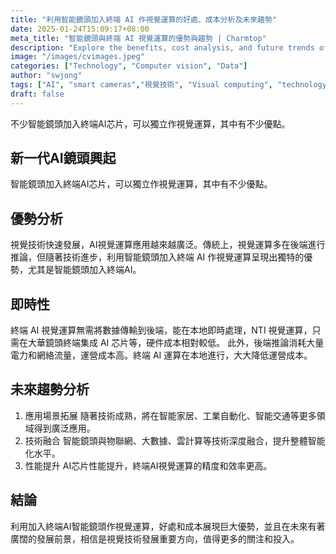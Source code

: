 ```yaml
---
title: "利用智能鏡頭加入終端 AI 作視覺運算的好處、成本分析及未來趨勢"
date: 2025-01-24T15:09:17+08:00
meta_title: "智能鏡頭與終端 AI 視覺運算的優勢與趨勢 | Charmtop"
description: "Explore the benefits, cost analysis, and future trends of integrating AI with smart cameras for visual computing."
image: "/images/cvimages.jpeg"
categories: ["Technology", "Computer vision", "Data"]
author: "swjong"
tags: ["AI", "smart cameras","視覺技術", "Visual computing", "technology trends", "privacy", "cost analysis"]
draft: false
---
```


不少智能鏡頭加入終端AI芯片，可以獨立作視覺運算，其中有不少優點。


## 新一代AI鏡頭興起

智能鏡頭加入終端AI芯片，可以獨立作視覺運算，其中有不少優點。

## 優勢分析
視覺技術快速發展，AI視覺運算應用越來越廣泛。傳統上，視覺運算多在後端進行推論，但隨著技術進步，利用智能鏡頭加入終端 AI 作視覺運算呈現出獨特的優勢，尤其是智能鏡頭加入終端AI。
## 即時性
終端 AI 視覺運算無需將數據傳輸到後端，能在本地即時處理，NTI 視覺運算，只需在大華鏡頭終端集成 AI 芯片等，硬件成本相對較低。
此外，後端推論消耗大量電力和網絡流量，運營成本高。終端 AI 運算在本地進行，大大降低運營成本。
## 未來趨勢分析
1.  應用場景拓展
隨著技術成熟，將在智能家居、工業自動化、智能交通等更多領域得到廣泛應用。
2.  技術融合
智能鏡頭與物聯網、大數據、雲計算等技術深度融合，提升整體智能化水平。
3.  性能提升
AI芯片性能提升，終端AI視覺運算的精度和效率更高。
## 結論
利用加入終端AI智能鏡頭作視覺運算，好處和成本展現巨大優勢，並且在未來有著廣闊的發展前景，相信是視覺技術發展重要方向，值得更多的關注和投入。